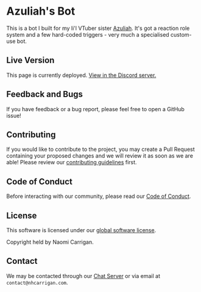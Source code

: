 # Azuliah's Bot

This is a bot I built for my li'l VTuber sister [Azuliah](https://twitter.com/AzuliahVT). It's got a reaction role system and a few hard-coded triggers - very much a specialised custom-use bot. 

## Live Version

This page is currently deployed. [View in the Discord server.](https://discord.gg/XNSy8PMvyy)

## Feedback and Bugs

If you have feedback or a bug report, please feel free to open a GitHub issue!

## Contributing

If you would like to contribute to the project, you may create a Pull Request containing your proposed changes and we will review it as soon as we are able! Please review our [contributing guidelines](CONTRIBUTING.md) first.

## Code of Conduct

Before interacting with our community, please read our [Code of Conduct](CODE_OF_CONDUCT.md).

## License

This software is licensed under our [global software license](https://docs.nhcarrigan.com/#/license).

Copyright held by Naomi Carrigan.

## Contact

We may be contacted through our [Chat Server](http://chat.nhcarrigan.com) or via email at `contact@nhcarrigan.com`.

